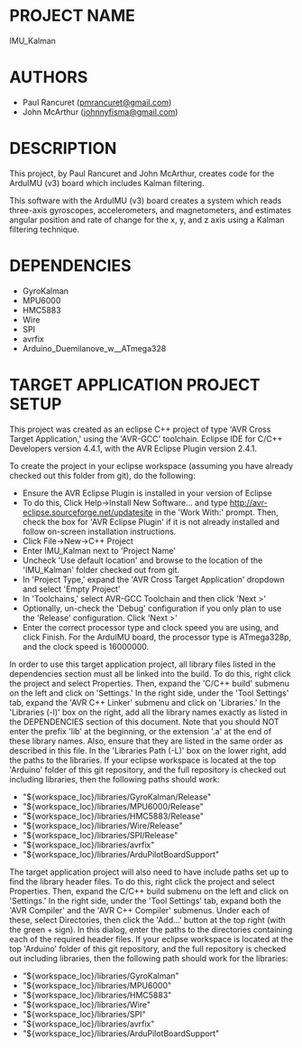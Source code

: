# PROJECT NAME

IMU_Kalman
  
# AUTHORS

* Paul Rancuret (pmrancuret@gmail.com)
* John McArthur (johnnyfisma@gmail.com)

# DESCRIPTION

This project, by Paul Rancuret and John McArthur, creates code for the ArduIMU (v3) board which includes Kalman filtering.

This software with the ArduIMU (v3) board creates a system which reads three-axis gyroscopes, accelerometers, and magnetometers, and estimates angular position and rate of change for the x, y, and z axis using a Kalman filtering technique.

# DEPENDENCIES

* GyroKalman
* MPU6000
* HMC5883
* Wire
* SPI
* avrfix
* Arduino_Duemilanove_w__ATmega328
  
# TARGET APPLICATION PROJECT SETUP

This project was created as an eclipse C++ project of type 'AVR Cross Target Application,' using the 'AVR-GCC' toolchain. Eclipse IDE for C/C++ Developers version 4.4.1, with the AVR Eclipse Plugin version 2.4.1.
  
To create the project in your eclipse workspace (assuming you have already checked out this folder from git), do the following:
* Ensure the AVR Eclipse Plugin is installed in your version of Eclipse
 * To do this, Click Help->Install New Software... and type http://avr-eclipse.sourceforge.net/updatesite in the 'Work With:' prompt.  Then, check the box for 'AVR Eclipse Plugin' if it is not already installed and follow on-screen installation instructions.
* Click File->New->C++ Project
* Enter IMU_Kalman next to 'Project Name'
* Uncheck 'Use default location' and browse to the location of the 'IMU_Kalman' folder checked out from git.
* In 'Project Type,' expand the 'AVR Cross Target Application' dropdown and select 'Empty Project'
* In 'Toolchains,' select AVR-GCC Toolchain and then click 'Next >'
* Optionally, un-check the 'Debug' configuration if you only plan to use the 'Release' configuration.  Click 'Next >'
* Enter the correct processor type and clock speed you are using, and click Finish.  For the ArduIMU board, the processor type is ATmega328p, and the clock speed is 16000000.
  
In order to use this target application project, all library files listed in the dependencies section must all be linked into the build.  To do this, right click the project and select Properties.  Then, expand the 'C/C++ build' submenu on the left and click on 'Settings.'  In the right side, under the 'Tool Settings' tab, expand the 'AVR C++ Linker' submenu and click on 'Libraries.'  In the 'Libraries (-l)' box on the right, add all the library names exactly as listed in the DEPENDENCIES section of this document.  Note that you should NOT enter the prefix 'lib' at the beginning, or the extension '.a' at the end of these library names.  Also, ensure that they are listed in the same order as described in this file.  In the 'Libraries Path (-L)' box on the lower right, add the paths to the libraries.  If your eclipse workspace is located at the top 'Arduino' folder of this git repository, and the full repository is checked out including libraries, then the following paths should work:
* "${workspace_loc}/libraries/GyroKalman/Release"
* "${workspace_loc}/libraries/MPU6000/Release"
* "${workspace_loc}/libraries/HMC5883/Release"
* "${workspace_loc}/libraries/Wire/Release"
* "${workspace_loc}/libraries/SPI/Release"
* "${workspace_loc}/libraries/avrfix"
* "${workspace_loc}/libraries/ArduPilotBoardSupport"
 
The target application project will also need to have include paths set up to find the library header files.  To do this, right click the project and select Properties.  Then, expand the C/C++ build submenu on the left and click on 'Settings.'  In the right side, under the 'Tool Settings' tab, expand both the 'AVR Compiler' and the 'AVR C++ Compiler' submenus.  Under each of these, select Directories, then click the 'Add...' button at the top right (with the green + sign).  In this dialog, enter the paths to the directories containing each of the required header files. If your eclipse workspace is located at the top 'Arduino' folder of this git repository, and the full repository is checked out including libraries, then the following path should work for the libraries:
* "${workspace_loc}/libraries/GyroKalman"
* "${workspace_loc}/libraries/MPU6000"
* "${workspace_loc}/libraries/HMC5883"
* "${workspace_loc}/libraries/Wire"
* "${workspace_loc}/libraries/SPI"
* "${workspace_loc}/libraries/avrfix"
* "${workspace_loc}/libraries/ArduPilotBoardSupport"